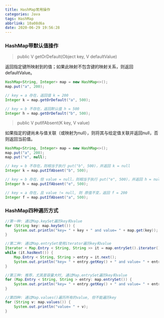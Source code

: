 ```yaml
---
title: HashMap常用操作
categories: Java
tags: HashMap
abbrlink: 10a08d6a
date: 2020-06-29 19:56:28
---
```


### HashMap带默认值操作

> public V getOrDefault(Object key, V defaultValue)

返回指定键所映射到的值；如果此映射不包含键的映射关系，则返回defaultValue。

```java
HashMap<String, Integer> map = new HashMap<>();
map.put("a", 200);

// key = a 存在，返回值 k = 200
Integer k = map.getOrDefault("a", 500);

// key = b 不存在，返回默认值 h = 500
Integer h = map.getOrDefault("b", 500);
```

> public V putIfAbsent(K key, V value)

如果指定的键尚未与值关联（或映射为null），则将其与给定值关联并返回null，否则返回当前值。

```java
HashMap<String, Integer> map = new HashMap<>();
map.put("a", 200);
map.put("e", null);

// key = b 不存在，则相当于执行 put("b", 500)，并返回 k = null
Integer k = map.putIfAbsent("b", 500);

// key = b 存在，但 value = null，则相当于执行 put("e", 500)，并返回 h = null
Integer h = map.putIfAbsent("e", 500);

// key = a 存在，且 value != null, 则 原值不变，返回 f = 200
Integer f = map.putIfAbsent("a", 500);
```

### HashMap四种遍历方式

```java
//第一种: 通过Map.keySet遍历key和value
for (String key: map.keySet()) {
	System.out.println("key= " + key + " and value= " + map.get(key));
}

//第二种: 通过Map.entrySet使用iterator遍历key和value
Iterator < Map.Entry < String, String >> it = map.entrySet().iterator();
while (it.hasNext()) {
	Map.Entry < String, String > entry = it.next();
	System.out.println("key= " + entry.getKey() + " and value= " + entry.getValue());
}

//第三种: 推荐，尤其是容量大时, 通过Map.entrySet遍历key和value
for (Map.Entry < String, String > entry: map.entrySet()) {
	System.out.println("key= " + entry.getKey() + " and value= " + entry.getValue());
}

//第四种: 通过Map.values()遍历所有的value, 但不能遍历key
for (String v: map.values()) {
	System.out.println("value= " + v);
}
```

